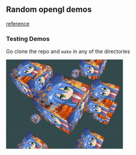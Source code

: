 ## Random opengl demos
[reference](https://learnopengl.com/)
### Testing Demos
Go clone the repo and ```make``` in any of the directories

![](https://github.com/emoney17/opengl/blob/master/demo/output.gif)
